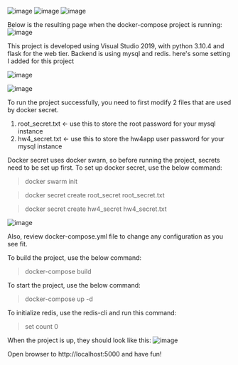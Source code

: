 
![image](https://user-images.githubusercontent.com/101609196/167264725-3c9e426e-0c39-4913-9821-2c7af233c0c9.png)
![image](https://user-images.githubusercontent.com/101609196/167264732-d254024c-690b-485c-a79f-eba0616757ef.png)
![image](https://user-images.githubusercontent.com/101609196/167264745-0967d6c0-7437-4416-b9cf-e3fdd4aaa416.png)

Below is the resulting page when the docker-compose project is running:
![image](https://user-images.githubusercontent.com/101609196/167275028-345fcf7c-2782-4e31-a0be-4663669c52bf.png)


This project is developed using Visual Studio 2019, with python 3.10.4 and flask for the web tier.
Backend is using mysql and redis.
here's some setting I added for this project

![image](https://user-images.githubusercontent.com/101609196/167274927-31e222de-fb97-42ad-aa87-df130eeebad3.png)

![image](https://user-images.githubusercontent.com/101609196/167274932-475f0525-fe49-42f4-8ce1-39a949725177.png)


To run the project successfully, you need to first modify 2 files that are used by docker secret.
1) root_secret.txt   <- use this to store the root password for your mysql instance
2) hw4_secret.txt    <- use this to store the hw4app user password for your mysql instance

Docker secret uses docker swarn, so before running the project, secrets need to be set up first.  To set up docker secret, use the below command:
> docker swarm init

> docker secret create root_secret root_secret.txt

> docker secret create hw4_secret hw4_secret.txt

![image](https://user-images.githubusercontent.com/101609196/167275379-5c64c70b-4519-47a5-9ad1-027519e6e6ca.png)

Also, review docker-compose.yml file to change any configuration as you see fit.

To build the project, use the below command:
>docker-compose build

To start the project, use the below command:
>docker-compose up -d

To initialize redis, use the redis-cli and run this command:
>set count 0

When the project is up, they should look like this:
![image](https://user-images.githubusercontent.com/101609196/167275218-a5d9d0c6-b82d-4df8-be0c-149808295791.png)

Open browser to http://localhost:5000 and have fun!
